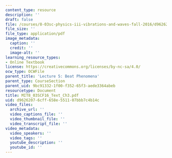 ```yaml
---
content_type: resource
description: ''
draft: false
file: /courses/8-03sc-physics-iii-vibrations-and-waves-fall-2016/d96262076cff658e551107bbb7c4b14c_MIT8_03SCF16_Text_Ch3.pdf
file_size: ''
file_type: application/pdf
image_metadata:
  caption: ''
  credit: ''
  image-alt: ''
learning_resource_types:
- Online Textbook
license: https://creativecommons.org/licenses/by-nc-sa/4.0/
ocw_type: OCWFile
parent_title: 'Lecture 5: Beat Phenomena'
parent_type: CourseSection
parent_uid: 9bc91332-1f00-f352-65f3-aede3364abeb
resourcetype: Document
title: MIT8_03SCF16_Text_Ch3.pdf
uid: d9626207-6cff-658e-5511-07bbb7c4b14c
video_files:
  archive_url: ''
  video_captions_file: ''
  video_thumbnail_file: ''
  video_transcript_file: ''
video_metadata:
  video_speakers: ''
  video_tags: ''
  youtube_description: ''
  youtube_id: ''
---
```

